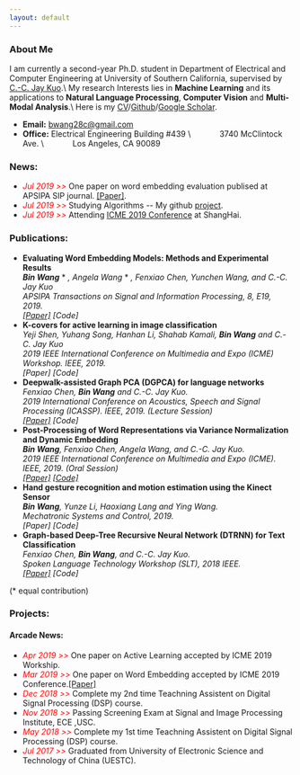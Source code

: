 ```yaml
---
layout: default
---
```


### About Me

I am currently a second-year Ph.D. student in Department of Electrical and Computer Engineering at University of Southern California, supervised by [C.-C. Jay Kuo](https://viterbi.usc.edu/directory/faculty/Kuo/Chung-Chieh).\\
My research Interests lies in **Machine Learning** and its applications to **Natural Language Processing**, **Computer Vision** and **Multi-Modal Analysis**.\\
Here is my [CV](./docs/CV.pdf)/[Github](https://github.com/BinWang28)/[Google Scholar](https://scholar.google.com/citations?user=jUrRMv4AAAAJ&hl=en).
* **Email:** bwang28c@gmail.com
* **Office:** Electrical Engineering Building #439 \\
&nbsp; &nbsp; &nbsp; &nbsp; &nbsp; &nbsp; 3740 McClintock Ave. \\
&nbsp; &nbsp; &nbsp; &nbsp; &nbsp; &nbsp; Los Angeles, CA 90089

### News:
* <span style="color:red"> *Jul 2019 >>* </span> One paper on word embedding evaluation publised at APSIPA SIP journal. [[Paper]](https://www.cambridge.org/core/journals/apsipa-transactions-on-signal-and-information-processing/article/evaluating-word-embedding-models-methods-and-experimental-results/EDF43F837150B94E71DBB36B28B85E79).
* <span style="color:red"> *Jul 2019 >>* </span> Studying Algorithms -- My github [project](https://github.com/BinWang28/Algorithms).
* <span style="color:red"> *Jul 2019 >>* </span> Attending [ICME 2019 Conference](https://www.icme2019.org/) at ShangHai.

### Publications:

* **Evaluating Word Embedding Models: Methods and Experimental Results** <br/>
  ***Bin Wang*** * *, Angela Wang* * *, Fenxiao Chen, Yunchen Wang, and C.-C. Jay Kuo <br/>
  APSIPA Transactions on Signal and Information Processing, 8, E19, 2019. <br/>
  [[Paper]](https://www.cambridge.org/core/journals/apsipa-transactions-on-signal-and-information-processing/article/evaluating-word-embedding-models-methods-and-experimental-results/EDF43F837150B94E71DBB36B28B85E79) [Code]*
* **K-covers for active learning in image classification** <br/>
  *Yeji Shen, Yuhang Song, Hanhan Li, Shahab Kamali, **Bin Wang** and C.-C. Jay Kuo <br/>
  2019 IEEE International Conference on Multimedia and Expo (ICME) Workshop. IEEE, 2019.<br/>
  [Paper] [Code]*
* **Deepwalk-assisted Graph PCA (DGPCA) for language networks** <br/>
  *Fenxiao Chen, **Bin Wang** and C.-C. Jay Kuo. <br/>
  2019 International Conference on Acoustics, Speech and Signal Processing (ICASSP). IEEE, 2019. (Lecture Session) <br/>
  [[Paper]](https://ieeexplore.ieee.org/abstract/document/8682615) [Code]*
* **Post-Processing of Word Representations via Variance Normalization and Dynamic Embedding** <br/>
  ***Bin Wang**, Fenxiao Chen, Angela Wang, and C.-C. Jay Kuo. <br/>
  2019 IEEE International Conference on Multimedia and Expo (ICME). IEEE, 2019. (Oral Session) <br/>
  [[Paper]](https://arxiv.org/pdf/1808.06305.pdf) [[Code]](https://github.com/BinWang28/PVN-Post-Processing-of-word-representation-via-variance-normalization)*
* **Hand gesture recognition and motion estimation using the Kinect Sensor** <br/>
  ***Bin Wang**, Yunze Li, Haoxiang Lang and Ying Wang. <br/>
  Mechatronic Systems and Control, 2019.<br/>
  [Paper] [Code]*
* **Graph-based Deep-Tree Recursive Neural Network (DTRNN) for Text Classification** <br/>
  *Fenxiao Chen, **Bin Wang**, and C.-C. Jay Kuo. <br/>
  Spoken Language Technology Workshop (SLT), 2018 IEEE. <br/>
  [[Paper]](https://ieeexplore.ieee.org/stamp/stamp.jsp?arnumber=8639625) [Code]*

(* equal contribution)

### Projects:



#### Arcade News:

* <span style="color:red"> *Apr 2019 >>* </span> One paper on Active Learning accepted by ICME 2019 Workship.
* <span style="color:red"> *Mar 2019 >>* </span> One paper on Word Embedding accepted by ICME 2019 Conference.[[Paper]](https://arxiv.org/abs/1808.06305)
* <span style="color:red"> *Dec 2018 >>* </span> Complete my 2nd time Teachning Assistent on Digital Signal Processing (DSP) course.
* <span style="color:red"> *Nov 2018 >>* </span> Passing Screening Exam at Signal and Image Processing Institute, ECE ,USC.
* <span style="color:red"> *May 2018 >>* </span> Complete my 1st time Teachning Assistent on Digital Signal Processing (DSP) course.
* <span style="color:red"> *Jul 2017 >>* </span> Graduated from University of Electronic Science and Technology of China (UESTC).







<!--


Text can be **bold**, _italic_, or ~~strikethrough~~.

[Link to another page](./another-page.html).

There should be whitespace between paragraphs.

There should be whitespace between paragraphs. We recommend including a README, or a file with information about your project.

# Header 1

This is a normal paragraph following a header. GitHub is a code hosting platform for version control and collaboration. It lets you and others work together on projects from anywhere.

## Header 2

> This is a blockquote following a header.
>
> When something is important enough, you do it even if the odds are not in your favor.

### Header 3

```js
// Javascript code with syntax highlighting.
var fun = function lang(l) {
  dateformat.i18n = require('./lang/' + l)
  return true;
}
```

```ruby
# Ruby code with syntax highlighting
GitHubPages::Dependencies.gems.each do |gem, version|
  s.add_dependency(gem, "= #{version}")
end
```

#### Header 4

*   This is an unordered list following a header.
*   This is an unordered list following a header.
*   This is an unordered list following a header.

##### Header 5

1.  This is an ordered list following a header.
2.  This is an ordered list following a header.
3.  This is an ordered list following a header.

###### Header 6

| head1        | head two          | three |
|:-------------|:------------------|:------|
| ok           | good swedish fish | nice  |
| out of stock | good and plenty   | nice  |
| ok           | good `oreos`      | hmm   |
| ok           | good `zoute` drop | yumm  |

### There's a horizontal rule below this.

* * *

### Here is an unordered list:

*   Item foo
*   Item bar
*   Item baz
*   Item zip

### And an ordered list:

1.  Item one
1.  Item two
1.  Item three
1.  Item four

### And a nested list:

- level 1 item
  - level 2 item
  - level 2 item
    - level 3 item
    - level 3 item
- level 1 item
  - level 2 item
  - level 2 item
  - level 2 item
- level 1 item
  - level 2 item
  - level 2 item
- level 1 item

### Small image

![Octocat](https://github.githubassets.com/images/icons/emoji/octocat.png)

### Large image

![Branching](https://guides.github.com/activities/hello-world/branching.png)


### Definition lists can be used with HTML syntax.

<dl>
<dt>Name</dt>
<dd>Godzilla</dd>
<dt>Born</dt>
<dd>1952</dd>
<dt>Birthplace</dt>
<dd>Japan</dd>
<dt>Color</dt>
<dd>Green</dd>
</dl>

```
Long, single-line code blocks should not wrap. They should horizontally scroll if they are too long. This line should be long enough to demonstrate this.
```

```
The final element.
```


-->

